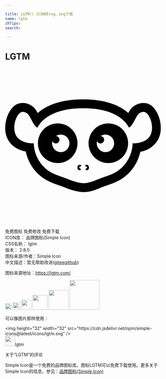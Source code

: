 ```yaml
---

title: LGTM() ICON转svg、png下载
name: lgtm
zhTips: 
search: 

---
```


# LGTM  <small style="font-size: 60%;font-weight: 100"></small>

<div id="svg" class="svg-wrap">
<svg role="img" viewBox="0 0 24 24" xmlns="http://www.w3.org/2000/svg"><title>LGTM icon</title><path d="M12.008 4.866c-2.914 0-5.377.679-6.995 2.11-.05-.088-.085-.163-.141-.253-.17-.273-.328-.583-.828-.89a2.699 2.699 0 0 0-1.014-.387 2.14 2.14 0 0 0-.47-.001l.099-.013c-.91 0-1.442.546-1.788 1.016-.344.47-.566.999-.71 1.577-.285 1.155-.289 2.651.81 3.767.575.588 1.251.863 1.863 1.027.118.032.223.04.336.063.399 1.892 1.58 3.492 3.158 4.381v.001h.002c.929.522 1.81.761 2.472 1.014.924.357 1.9.751 3.036.85l.06.006h.15c1.306 0 2.296-.527 3.152-.855.655-.25 1.54-.482 2.477-1.008a6.156 6.156 0 0 0 1.196-.88 6.759 6.759 0 0 0 1.967-3.45 3.913 3.913 0 0 0 2.19-1.15c1.098-1.115 1.094-2.611.809-3.766-.144-.578-.366-1.106-.71-1.577-.345-.47-.879-1.016-1.788-1.016l.1.013a2.14 2.14 0 0 0-.472.002 2.695 2.695 0 0 0-1.01.385c-.499.307-.658.616-.827.888-.055.089-.09.163-.139.249-1.617-1.426-4.076-2.103-6.985-2.103zm.023 1.37c3.557 0 6.013 1.065 7.057 2.97.63-.243 1.093-1.89 1.612-2.209.42-.26.665-.195.665-.195.95 0 1.93 2.797.712 4.032-.644.657-1.83.842-2.422.795-.045 1.906-1.155 3.626-2.624 4.45-.748.42-1.552.64-2.296.924-.921.352-1.786.763-2.662.763h-.092c-.872-.076-1.74-.407-2.662-.763-.744-.285-1.548-.51-2.296-.93-1.46-.824-2.571-2.54-2.616-4.445-.587.05-1.788-.132-2.436-.794-1.217-1.235-.238-4.032.712-4.032 0 0 .246-.064.666.195.521.321.987 1.984 1.62 2.214C6.013 7.3 8.47 6.236 12.032 6.236zm-3.876 2.33a3.053 3.053 0 1 0 0 6.105 3.053 3.053 0 0 0 0-6.105zm7.751 0a3.052 3.052 0 1 0 0 6.105 3.052 3.052 0 0 0 0-6.105zM8.591 10.28a1.357 1.357 0 0 1 0 2.713 1.356 1.356 0 0 1-1.313-1.694.57.57 0 0 0 1.098-.216.57.57 0 0 0-.547-.57 1.35 1.35 0 0 1 .762-.233zm6.888 0a1.357 1.357 0 0 1 0 2.713 1.356 1.356 0 0 1-1.314-1.694.57.57 0 1 0 .552-.785 1.35 1.35 0 0 1 .762-.234zM11.52 14.93c-.239.02-.377.146-.377.476 0 .21.138.365.378.365a.143.143 0 0 0 .033-.282c-.022-.005-.13-.044-.13-.136 0-.093 0-.125.183-.15.078-.012.116-.105.092-.18-.024-.075-.094-.1-.18-.093zm1.023 0c-.085-.006-.156.018-.18.093-.024.075.015.168.093.18.182.025.182.057.182.15 0 .092-.107.131-.13.136a.143.143 0 0 0 .033.282c.24 0 .379-.155.379-.365 0-.33-.139-.456-.377-.476z"/></svg>
</div>
<detail full-name='lgtm'></detail>

<div class="detail-page">
<p>
<span><span class="badge-success badge">免费图标</span> <span class="badge-success badge">免费修改</span>  <span class="badge-success badge">免费下载</span> </span>
<br/>
<span>
ICON库：
<span class="badge-secondary badge">品牌图标(Simple Icon)</span> 
</span>
<br/>
<span>
CSS名称：
<span class="badge-secondary badge">lgtm</span> 
</span>

<br/>
<span>
版本：
<span class="badge-secondary badge">2.8.0</span> 
</span>
<br/>
<span>图标来源/作者：<span class="badge-light badge">Simple Icon</span></span> 
<br/>
<span class="zh-detail">中文描述：暂无<span class="help-link"><span>帮助改进</span>(<a href="https://gitee.com/liuwave/icon-helper/edit/master/json/brands/lgtm.json" target="_blank" rel="noopener noreferrer">gitee</a><a href="https://github.com/liuwave/icon-helper/edit/master/json/brands/lgtm.json" target="_blank" rel="noopener noreferrer">github</a></span>)</span><br/>
</p>
</div><div class="description description alert alert-light"><p>图标来源地址：<a href="https://lgtm.com/" target="_blank" rel="noopener noreferrer">https://lgtm.com/</a></p></div>
<div class="alert alert-dark">
<img height="21" width="21" src="https://cdn.jsdelivr.net/npm/simple-icons@latest/icons/lgtm.svg" />
<img height="24" width="24" src="https://cdn.jsdelivr.net/npm/simple-icons@latest/icons/lgtm.svg" />
<img height="32" width="32" src="https://cdn.jsdelivr.net/npm/simple-icons@latest/icons/lgtm.svg" />
<img height="48" width="48" src="https://cdn.jsdelivr.net/npm/simple-icons@latest/icons/lgtm.svg" />
<img height="64" width="64" src="https://cdn.jsdelivr.net/npm/simple-icons@latest/icons/lgtm.svg" />
<img height="96" width="96" src="https://cdn.jsdelivr.net/npm/simple-icons@latest/icons/lgtm.svg" />

</div>
<div>
  <p>可以像图片那样使用：    
  </p>
  <div class="alert alert-primary" style="font-size: 14px">
    &lt;img height="32" width="32" src="https://cdn.jsdelivr.net/npm/simple-icons@latest/icons/lgtm.svg" /&gt;
    <copy-btn content='<img height="32" width="32" src="https://cdn.jsdelivr.net/npm/simple-icons@latest/icons/lgtm.svg" />'></copy-btn>
  </div>
  <div class="alert alert-secondary">
    <img height="32" width="32" src="https://cdn.jsdelivr.net/npm/simple-icons@latest/icons/lgtm.svg" />lgtm
    <copy-btn content="lgtm" btn-title="复制图标名称"></copy-btn>
  </div>
</div>

<Vssue title="关于“LGTM”的评论" >关于“LGTM”的评论</Vssue>


<div><p>Simple Icon是一个免费的品牌图标库。图标LGTM可以免费下载使用。更多关于  Simple Icon的信息，参见：<a target="_blank" href="https://iconhelper.cn/brands.html">品牌图标(Simple Icon)</a>
</p></div>
